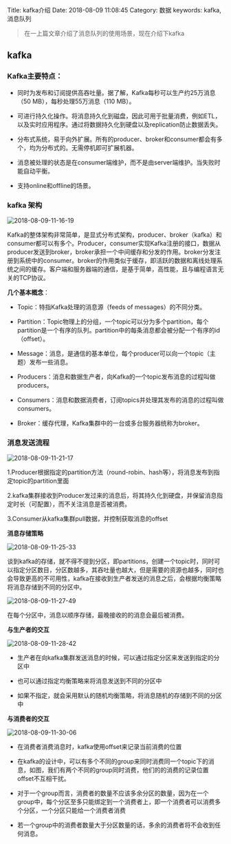 Title: kafka介绍
Date: 2018-08-09 11:08:45
Category: 数据
keywords: kafka,消息队列

> 在一上篇文章介绍了消息队列的使用场景，现在介绍下kafka


## kafka

### Kafka主要特点：

- 同时为发布和订阅提供高吞吐量。据了解，Kafka每秒可以生产约25万消息（50 MB），每秒处理55万消息（110 MB）。

- 可进行持久化操作。将消息持久化到磁盘，因此可用于批量消费，例如ETL，以及实时应用程序。通过将数据持久化到硬盘以及replication防止数据丢失。

- 分布式系统，易于向外扩展。所有的producer、broker和consumer都会有多个，均为分布式的。无需停机即可扩展机器。

- 消息被处理的状态是在consumer端维护，而不是由server端维护。当失败时能自动平衡。

- 支持online和offline的场景。

### kafka 架构

![2018-08-09-11-16-19](http://img.rc5j.cn/2018-08-09-11-16-19.png)


Kafka的整体架构非常简单，是显式分布式架构，producer、broker（kafka）和consumer都可以有多个。Producer，consumer实现Kafka注册的接口，数据从producer发送到broker，broker承担一个中间缓存和分发的作用。broker分发注册到系统中的consumer。broker的作用类似于缓存，即活跃的数据和离线处理系统之间的缓存。客户端和服务器端的通信，是基于简单，高性能，且与编程语言无关的TCP协议。

**几个基本概念**：

- Topic：特指Kafka处理的消息源（feeds of messages）的不同分类。
  
- Partition：Topic物理上的分组，一个topic可以分为多个partition，每个partition是一个有序的队列。partition中的每条消息都会被分配一个有序的id（offset）。
  
- Message：消息，是通信的基本单位，每个producer可以向一个topic（主题）发布一些消息。

- Producers：消息和数据生产者，向Kafka的一个topic发布消息的过程叫做producers。
  
- Consumers：消息和数据消费者，订阅topics并处理其发布的消息的过程叫做consumers。

- Broker：缓存代理，Kafka集群中的一台或多台服务器统称为broker。


### 消息发送流程

![2018-08-09-11-21-17](http://img.rc5j.cn/2018-08-09-11-21-17.png)


1.Producer根据指定的partition方法（round-robin、hash等），将消息发布到指定topic的partition里面

2.kafka集群接收到Producer发过来的消息后，将其持久化到硬盘，并保留消息指定时长（可配置），而不关注消息是否被消费。

3.Consumer从kafka集群pull数据，并控制获取消息的offset


**消息存储策略**

![2018-08-09-11-25-33](http://img.rc5j.cn/2018-08-09-11-25-33.png)

谈到kafka的存储，就不得不提到分区，即partitions，创建一个topic时，同时可以指定分区数目，分区数越多，其吞吐量也越大，但是需要的资源也越多，同时也会导致更高的不可用性，kafka在接收到生产者发送的消息之后，会根据均衡策略将消息存储到不同的分区中。


![2018-08-09-11-27-49](http://img.rc5j.cn/2018-08-09-11-27-49.png)

在每个分区中，消息以顺序存储，最晚接收的的消息会最后被消费。

**与生产者的交互**

![2018-08-09-11-28-42](http://img.rc5j.cn/2018-08-09-11-28-42.png)

- 生产者在向kafka集群发送消息的时候，可以通过指定分区来发送到指定的分区中

- 也可以通过指定均衡策略来将消息发送到不同的分区中
  
- 如果不指定，就会采用默认的随机均衡策略，将消息随机的存储到不同的分区中

**与消费者的交互**

![2018-08-09-11-30-06](http://img.rc5j.cn/2018-08-09-11-30-06.png)

- 在消费者消费消息时，kafka使用offset来记录当前消费的位置

- 在kafka的设计中，可以有多个不同的group来同时消费同一个topic下的消息，如图，我们有两个不同的group同时消费，他们的的消费的记录位置offset不互相干扰。

- 对于一个group而言，消费者的数量不应该多余分区的数量，因为在一个group中，每个分区至多只能绑定到一个消费者上，即一个消费者可以消费多个分区，一个分区只能给一个消费者消费

- 若一个group中的消费者数量大于分区数量的话，多余的消费者将不会收到任何消息。

